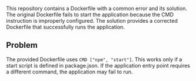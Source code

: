 This repository contains a Dockerfile with a common error and its solution.  The original Dockerfile fails to start the application because the CMD instruction is improperly configured. The solution provides a corrected Dockerfile that successfully runs the application.

## Problem

The provided Dockerfile uses `CMD ["npm", "start"]`.  This works only if a start script is defined in package.json. If the application entry point requires a different command, the application may fail to run.